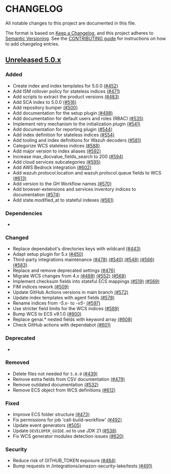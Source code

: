 # CHANGELOG

All notable changes to this project are documented in this file.

The format is based on [Keep a Changelog](https://keepachangelog.com/en/1.0.0/), and this project adheres to [Semantic Versioning](https://semver.org/spec/v2.0.0.html). See the [CONTRIBUTING guide](./CONTRIBUTING.md#Changelog) for instructions on how to add changelog entries.

## [Unreleased 5.0.x]

### Added
- Create index and index templates for 5.0.0 [(#452)](https://github.com/wazuh/wazuh-indexer-plugins/pull/452)
- Add ISM rollover policy for stateless indices [(#471)](https://github.com/wazuh/wazuh-indexer-plugins/pull/471)
- Add scripts to extract the product versions [(#483)](https://github.com/wazuh/wazuh-indexer-plugins/pull/483)
- Add SCA index to 5.0.0 [(#516)](https://github.com/wazuh/wazuh-indexer-plugins/pull/516)
- Add repository bumper [(#500)](https://github.com/wazuh/wazuh-indexer-plugins/pull/500)
- Add documentation for the setup plugin [(#498)](https://github.com/wazuh/wazuh-indexer-plugins/pull/498)
- Add documentation for default users and roles (RBAC) [(#535)](https://github.com/wazuh/wazuh-indexer-plugins/pull/535)
- Implement retry mechanism to the initialization plugin [(#541)](https://github.com/wazuh/wazuh-indexer-plugins/pull/541)
- Add documentation for reporting plugin [(#544)](https://github.com/wazuh/wazuh-indexer-plugins/pull/544)
- Add index definition for stateless indices [(#554)](https://github.com/wazuh/wazuh-indexer-plugins/pull/554)
- Add tooling and index definitions for Wazuh decoders [(#581)](https://github.com/wazuh/wazuh-indexer-plugins/pull/581)
- Categorize WCS stateless indices [(#588)](https://github.com/wazuh/wazuh-indexer-plugins/pull/588)
- Add major version to index aliases [(#592)](https://github.com/wazuh/wazuh-indexer-plugins/pull/592)
- Increase max_docvalue_fields_search to 200 [(#594)](https://github.com/wazuh/wazuh-indexer-plugins/pull/594)
- Add cloud services subcategories [(#595)](https://github.com/wazuh/wazuh-indexer-plugins/pull/595)
- Add AWS Bedrock integration [(#602)](https://github.com/wazuh/wazuh-indexer-plugins/pull/602)
- Add wazuh.protocol.location and wazuh.protocol.queue fields to WCS [(#613)](https://github.com/wazuh/wazuh-indexer-plugins/pull/613)
- Add version to the GH Workflow names [(#570)](https://github.com/wazuh/wazuh-indexer-plugins/pull/570)
- Add browser-extensions and services inventory indices to documentation [(#574)](https://github.com/wazuh/wazuh-indexer-plugins/pull/574)
- Add state.modified_at to stateful indexes [(#561)](https://github.com/wazuh/wazuh-indexer-plugins/pull/561)

### Dependencies
-

### Changed
- Replace dependabot's directories keys with wildcard [(#443)](https://github.com/wazuh/wazuh-indexer-plugins/pull/443)
- Adapt setup plugin for 5.x [(#450)](https://github.com/wazuh/wazuh-indexer-plugins/pull/450)
- Third-party integrations maintenance [(#478)](https://github.com/wazuh/wazuh-indexer-plugins/pull/478) [(#540)](https://github.com/wazuh/wazuh-indexer-plugins/pull/540) [(#548)](https://github.com/wazuh/wazuh-indexer-plugins/pull/548) [(#566)](https://github.com/wazuh/wazuh-indexer-plugins/pull/566) [(#583)](https://github.com/wazuh/wazuh-indexer-plugins/pull/583)
- Replace and remove deprecated settings [(#476)](https://github.com/wazuh/wazuh-indexer-plugins/pull/476)
- Migrate WCS changes from 4.x [(#488)](https://github.com/wazuh/wazuh-indexer-plugins/pull/488) [(#552)](https://github.com/wazuh/wazuh-indexer-plugins/pull/552) [(#568)](https://github.com/wazuh/wazuh-indexer-plugins/pull/568)
- Implement checksum fields into stateful ECS mappings [(#519)](https://github.com/wazuh/wazuh-indexer-plugins/pull/519) [(#569)](https://github.com/wazuh/wazuh-indexer-plugins/pull/569)
- FIM indices rework [(#509)](https://github.com/wazuh/wazuh-indexer-plugins/pull/509)
- Update GitHub Actions versions in main branch [(#572)](https://github.com/wazuh/wazuh-indexer-plugins/pull/572)
- Update index templates with agent fields [(#578)](https://github.com/wazuh/wazuh-indexer-plugins/pull/578)
- Rename indices from *-5.x-* to *-v5-* [(#597)](https://github.com/wazuh/wazuh-indexer-plugins/pull/597)
- Use stricter field limits for the WCS indices [(#589)](https://github.com/wazuh/wazuh-indexer-plugins/pull/589)
- Bump WCS to ECS v9.1.0 [(#600)](https://github.com/wazuh/wazuh-indexer-plugins/pull/600)
- Replace genai.* nested fields with keyword array [(#608)](https://github.com/wazuh/wazuh-indexer-plugins/pull/608)
- Check GitHub actions with dependabot [(#601)](https://github.com/wazuh/wazuh-indexer-plugins/pull/601)

### Deprecated
-

### Removed
- Delete files not needed for `5.0.0` [(#439)](https://github.com/wazuh/wazuh-indexer-plugins/pull/439)
- Remove extra fields from CSV documentation [(#479)](https://github.com/wazuh/wazuh-indexer-plugins/pull/479)
- Remove outdated documentation [(#532)](https://github.com/wazuh/wazuh-indexer-plugins/pull/532)
- Remove ECS object from WCS definitions [(#612)](https://github.com/wazuh/wazuh-indexer-plugins/pull/612)

### Fixed
- Improve ECS folder structure [(#473)](https://github.com/wazuh/wazuh-indexer-plugins/pull/473)
- Fix permissions for job 'call-build-workflow' [(#492)](https://github.com/wazuh/wazuh-indexer-plugins/pull/492)
- Update event generators [(#505)](https://github.com/wazuh/wazuh-indexer-plugins/pull/505)
- Update `DEVELOPER_GUIDE.md` to use JDK 21 [(#538)](https://github.com/wazuh/wazuh-indexer-plugins/pull/538)
- Fix WCS generator modules detection issues [(#620)](https://github.com/wazuh/wazuh-indexer-plugins/pull/620)

### Security
- Reduce risk of GITHUB_TOKEN exposure [(#484)](https://github.com/wazuh/wazuh-indexer-plugins/pull/484)
- Bump requests in /integrations/amazon-security-lake/tests [(#491)](https://github.com/wazuh/wazuh-indexer-plugins/pull/491)

[Unreleased 5.0.x]: https://github.com/wazuh/wazuh-indexer-plugins/compare/205f222d0d246129917fa211766e1735aae13ed7...main
